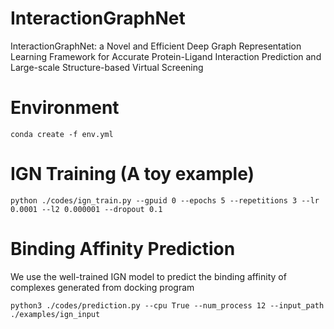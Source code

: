 # InteractionGraphNet
InteractionGraphNet: a Novel and Efficient Deep Graph Representation Learning Framework for Accurate Protein-Ligand Interaction Prediction and Large-scale Structure-based Virtual Screening


# Environment
```
conda create -f env.yml
```

# IGN Training (A toy example)
```
python ./codes/ign_train.py --gpuid 0 --epochs 5 --repetitions 3 --lr 0.0001 --l2 0.000001 --dropout 0.1 
```

# Binding Affinity Prediction 
We use the well-trained IGN model to predict the binding affinity of complexes generated from docking program

```
python3 ./codes/prediction.py --cpu True --num_process 12 --input_path  ./examples/ign_input
```
